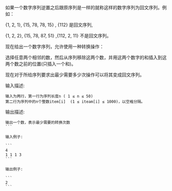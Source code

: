 如果一个数字序列逆置之后跟原序列是一样的就称这样的数字序列为回文序列。例如：

{1, 2, 1}, {15, 78, 78, 15} , {112} 是回文序列, 

{1, 2, 2}, {15, 78, 87, 51} ,{112, 2, 11} 不是回文序列。

现在给出一个数字序列，允许使用一种转换操作：

选择任意两个相邻的数，然后从序列移除这两个数，并用这两个数字的和插入到这两个数之前的位置(只插入一个和)。

现在对于所给序列要求出最少需要多少次操作可以将其变成回文序列。

输入描述:

```
输入为两行，第一行为序列长度n ( 1 ≤ n ≤ 50)
第二行为序列中的n个整数item[i]  (1 ≤ iteam[i] ≤ 1000)，以空格分隔。
```

输出描述:

````
输出一个数，表示最少需要的转换次数
```

输入例子:

```
4
1 1 1 3
```

输出例子:

```
2
```
